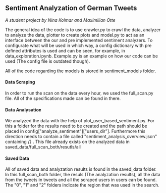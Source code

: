 ## Sentiment Analyzation of German Tweets

_A student project by Nina Kolmar and Maximilian Otte_

The general idea of the code is to use crawler.py to crawl the data, analyzer to analyze the data, plotter to create plots and model.py to act as an interface between the our and pre implemented sentiment analyzers. To configurate what will be used in which way, a config dictionary with pre defined attributes is used and can be seen, for example, in data_exploration.ipynb. Example.py is an example on how our code can be used (The config file is outdated though).

All of the code regarding the models is stored in sentiment_models folder.

#### Data Scraping
In order to run the scan on the data every hour, we used the full_scan.py file. All of the specifications made can be found in there.


#### Data Analysation
We analyzed the data with the help of plot_user_based_sentiment.py. For this a folder
for the results need to be created and the path should be placed in config\["analyze_sentiment"]\["users_dir"]. 
Furthermore this direction needs to contain a file called "sentiment_analysis_overview.json" containing _{}_ . This file already exists on the analyzed data in saved_data/full_scan_both/resutls/all

#### Saved Data
All of saved data and analyzation results is found in the saved_data folder. In this full_scan_both folder, the resuls (The analyzation results), all the data from the tweets in tweets and all the scraped users in users can be found. The "0", "1" and "2" folders indicate the region that was used in the search. 

